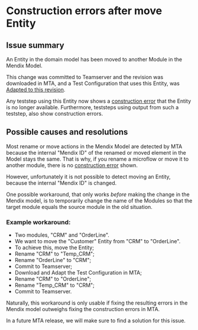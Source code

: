 # Construction errors after move Entity

## Issue summary

An Entity in the domain model has been moved to another Module in the Mendix Model.

This change was committed to Teamserver and the revision was downloaded in MTA, and a Test Configuration that uses this Entity, was [Adapted to this revision](../../../application-revision#adapt-test-suites-in-a-test-configuration-to-a-downloaded-application-revision).

Any teststep using this Entity now shows a [construction error](../../../construction-error) that the Entity is no longer available. Furthermore, teststeps using output from such a teststep, also show construction errors.

## Possible causes and resolutions

 Most rename or move actions in the Mendix Model are detected by MTA because the internal "Mendix ID" of the renamed or moved element in the Model stays the same. That is why, if you rename a microflow or move it to another module, there is no [construction error](../../../construction-error) shown.
 
 However, unfortunately it is not possible to detect moving an Entity, because the internal "Mendix ID" is changed. 

 One possible workaround, that only works *before* making the change in the Mendix model, is to temporarily change the name of the Modules so that the target module equals the source module in the old situation. 
 
 ### Example workaround:
 - Two modules, "CRM" and "OrderLine".
 - We want to move the "Customer" Entity from "CRM" to "OrderLine".
 - To achieve this, move the Entity;
 - Rename "CRM" to "Temp_CRM";
 - Rename "OrderLine" to "CRM";
 - Commit to Teamserver;
 - Download and Adapt the Test Configuration in MTA;
 - Rename "CRM" to "OrderLine";
 - Rename "Temp_CRM" to "CRM";
 - Commit to Teamserver.

Naturally, this workaround is only usable if fixing the resulting errors in the Mendix model outweighs fixing the construction errors in MTA.

In a future MTA release, we will make sure to find a solution for this issue.
